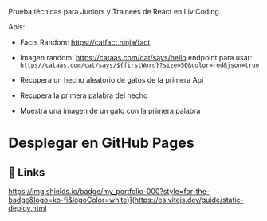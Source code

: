 Prueba técnicas para Juniors y Trainees de React en Liv Coding.

Apis:
- Facts Random: https://catfact.ninja/fact
- Imagen random: https://cataas.com/cat/says/hello
    endpoint para usar: `https//cataas.com/cat/says/${firstWord}?size=50&color=red&json=true`

- Recupera un hecho aleatorio de gatos de la primera Api
- Recupera la primera palabra del hecho
- Muestra una imagen de un gato con la primera palabra


# Desplegar en GitHub Pages



## 🔗 Links
https://img.shields.io/badge/my_portfolio-000?style=for-the-badge&logo=ko-fi&logoColor=white)](https://es.vitejs.dev/guide/static-deploy.html
